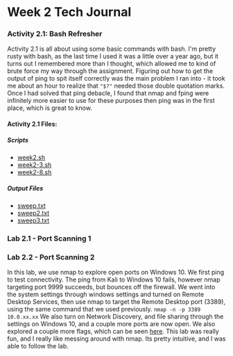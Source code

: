 # Week 2 Tech Journal


### Activity 2.1: Bash Refresher
Activity 2.1 is all about using some basic commands with bash. I'm pretty rusty with bash,
as the last time I used it was a little over a year ago, but it turns out I remembered
more than I thought, which allowed me to kind of brute force my way through the assignment.
Figuring out how to get the output of ping to spit itself correctly was the main problem I
ran into - it took me about an hour to realize that `"$?"` needed those double quotation marks.
Once I had solved that ping debacle, I found that nmap and fping were infinitely more
easier to use for these purposes then ping was in the first place, which is great to know.

#### Activity 2.1 Files:

##### Scripts
* [week2.sh](week2.sh)
* [week2-3.sh](week2-3.sh)
* [week2-8.sh](week2-8.sh)

##### Output Files
* [sweep.txt](sweep.txt)
* [sweep2.txt](sweep2.txt)
* [sweep3.txt](sweep3.txt)

### Lab 2.1 - Port Scanning 1


### Lab 2.2 - Port Scanning 2

In this lab, we use nmap to explore open ports on Windows 10. We first ping to test connectivity. The ping from Kali to Windows 10 fails, however nmap targeting port 9999 succeeds, but bounces off the firewall. We went into the system settings through windows settings and turned on Remote Desktop Services, then use nmap to target the Remote Desktop port (3389), using the same command that we used previously. `nmap -n -p 3389 10.0.xx.xx` We also turn on Network Discovery, and file sharing through the settings on Windows 10, and a couple more ports are now open. We also explored a couple more flags, which can be seen [here](https://github.com/Eckmatt/SEC335/wiki/Useful-NMAP-flags). This lab was really fun, and I really like messing around with nmap. Its pretty intuitive, and I was able to follow the lab.
